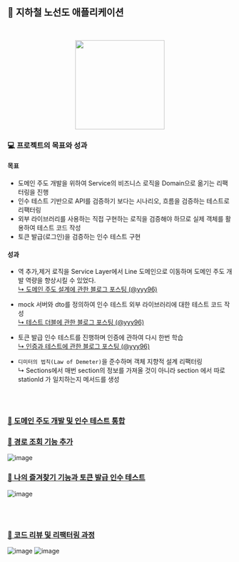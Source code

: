 <br>

## 🚉 지하철 노선도 애플리케이션
<br>

<p align="center">
    <img width="200px;" src="https://raw.githubusercontent.com/woowacourse/atdd-subway-admin-frontend/master/images/main_logo.png"/>
</p>

### 💻 프로젝트의 목표와 성과
#### 목표
- 도메인 주도 개발을 위하여 Service의 비즈니스 로직을 Domain으로 옮기는 리팩터링을 진행
- 인수 테스트 기반으로 API를 검증하기 보다는 시나리오, 흐름을 검증하는 테스트로 리팩터링
- 외부 라이브러리를 사용하는 직접 구현하는 로직을 검증해야 하므로 실제 객체를 활용하여 테스트 코드 작성
- 토큰 발급(로그인)을 검증하는 인수 테스트 구현

#### 성과
- 역 추가,제거 로직을 Service Layer에서 Line 도메인으로 이동하며 도메인 주도 개발 역량을 향상시킬 수 있었다. <br>
  [↳ 도메인 주도 설계에 관한 블로그 포스팅 (@yyy96)](https://velog.io/@yyy96/비즈니스로직)
  
- mock 서버와 dto를 정의하여 인수 테스트 외부 라이브러리에 대한 테스트 코드 작성 <br>
  [↳ 테스트 더블에 관한 블로그 포스팅 (@yyy96)](https://velog.io/@yyy96/Mock)

- 토큰 발급 인수 테스트를 진행하며 인증에 관하여 다시 한번 학습 <br>
  [↳ 인증과 테스트에 관한 블로그 포스팅 (@yyy96)](https://velog.io/@yyy96/인증)

- `디미터의 법칙(Law of Demeter)`을 준수하며 객체 지향적 설계 리팩터링 <br>
  ↳ Sections에서 매번 section의 정보를 가져올 것이 아니라 section 에서 따로 stationId 가 일치하는지 메서드를 생성


<br>
<br>


### [🚆 도메인 주도 개발 및 인수 테스트 통합](https://github.com/yyy96/ddd-subway-service/tree/atdd1)
### [🚆 경로 조회 기능 추가](https://github.com/yyy96/ddd-subway-service/tree/atdd2)
![image](https://user-images.githubusercontent.com/65826145/196177442-bec42307-05a6-4688-91d2-08fd33dafc82.png)
### [🚆 나의 즐겨찾기 기능과 토큰 발급 인수 테스트](https://github.com/yyy96/ddd-subway-service/tree/atdd3)
![image](https://user-images.githubusercontent.com/65826145/196177583-22f13ff6-dfc5-49ed-963a-78cbb86f10d0.png)

<br>
<br>

### [📝 코드 리뷰 및 리팩터링 과정](https://github.com/next-step/atdd-subway-service/pulls?q=is%3Apr+is%3Aclosed+author%3Ayyy96)
![image](https://user-images.githubusercontent.com/65826145/196175541-7892eefb-98d5-416e-8394-e2a3ad4122e3.png)
![image](https://user-images.githubusercontent.com/65826145/196175403-9826b4bc-1285-4603-8246-211c226b2c21.png)


